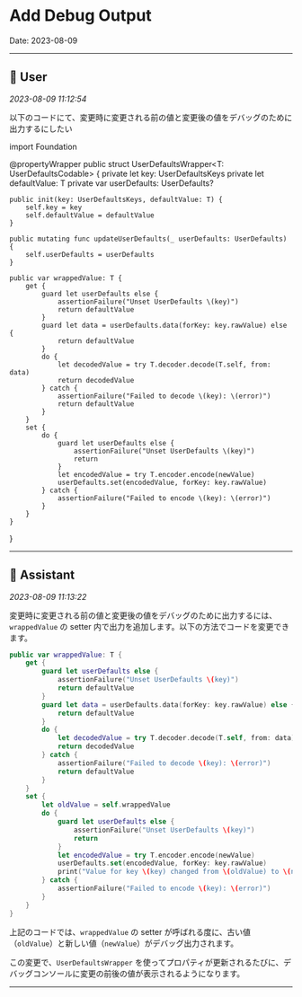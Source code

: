 # Add Debug Output

Date: 2023-08-09

---

## 👤 User
*2023-08-09 11:12:54*

以下のコードにて、変更時に変更される前の値と変更後の値をデバッグのために出力するにしたい


import Foundation

@propertyWrapper
public struct UserDefaultsWrapper&lt;T: UserDefaultsCodable&gt; {
    private let key: UserDefaultsKeys
    private let defaultValue: T
    private var userDefaults: UserDefaults?

    public init(key: UserDefaultsKeys, defaultValue: T) {
        self.key = key
        self.defaultValue = defaultValue
    }

    public mutating func updateUserDefaults(_ userDefaults: UserDefaults) {
        self.userDefaults = userDefaults
    }

    public var wrappedValue: T {
        get {
            guard let userDefaults else {
                assertionFailure("Unset UserDefaults \(key)")
                return defaultValue
            }
            guard let data = userDefaults.data(forKey: key.rawValue) else {
                return defaultValue
            }
            do {
                let decodedValue = try T.decoder.decode(T.self, from: data)
                return decodedValue
            } catch {
                assertionFailure("Failed to decode \(key): \(error)")
                return defaultValue
            }
        }
        set {
            do {
                guard let userDefaults else {
                    assertionFailure("Unset UserDefaults \(key)")
                    return
                }
                let encodedValue = try T.encoder.encode(newValue)
                userDefaults.set(encodedValue, forKey: key.rawValue)
            } catch {
                assertionFailure("Failed to encode \(key): \(error)")
            }
        }
    }
}

---

## 🤖 Assistant
*2023-08-09 11:13:22*

変更時に変更される前の値と変更後の値をデバッグのために出力するには、`wrappedValue` の setter 内で出力を追加します。以下の方法でコードを変更できます。

```swift
public var wrappedValue: T {
    get {
        guard let userDefaults else {
            assertionFailure("Unset UserDefaults \(key)")
            return defaultValue
        }
        guard let data = userDefaults.data(forKey: key.rawValue) else {
            return defaultValue
        }
        do {
            let decodedValue = try T.decoder.decode(T.self, from: data)
            return decodedValue
        } catch {
            assertionFailure("Failed to decode \(key): \(error)")
            return defaultValue
        }
    }
    set {
        let oldValue = self.wrappedValue
        do {
            guard let userDefaults else {
                assertionFailure("Unset UserDefaults \(key)")
                return
            }
            let encodedValue = try T.encoder.encode(newValue)
            userDefaults.set(encodedValue, forKey: key.rawValue)
            print("Value for key \(key) changed from \(oldValue) to \(newValue)")  // 追加
        } catch {
            assertionFailure("Failed to encode \(key): \(error)")
        }
    }
}
```

上記のコードでは、`wrappedValue` の setter が呼ばれる度に、古い値（`oldValue`）と新しい値（`newValue`）がデバッグ出力されます。

この変更で、`UserDefaultsWrapper` を使ってプロパティが更新されるたびに、デバッグコンソールに変更の前後の値が表示されるようになります。

---
